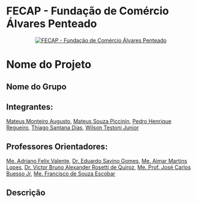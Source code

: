 # FECAP - Fundação de Comércio Álvares Penteado

<p align="center">
<a href= "https://www.fecap.br/"><img src="https://encrypted-tbn0.gstatic.com/images?q=tbn:ANd9GcRhZPrRa89Kma0ZZogxm0pi-tCn_TLKeHGVxywp-LXAFGR3B1DPouAJYHgKZGV0XTEf4AE&usqp=CAU" alt="FECAP - Fundação de Comércio Álvares Penteado" border="0"></a>
</p>

# Nome do Projeto

## Nome do Grupo

## Integrantes: 
<a href="https://www.linkedin.com/in/victorbarq/">Mateus Monteiro Augusto</a>, 
<a href="https://www.linkedin.com/in/victorbarq/">Mateus Souza Piccinin</a>, 
<a href="https://www.linkedin.com/in/victorbarq/">Pedro Henrique Regueiro</a>, 
<a href="https://www.linkedin.com/in/victorbarq/">Thiago Santana Dias</a>, 
<a href="https://www.linkedin.com/in/victorbarq/">Wilson Testoni Junior</a>

## Professores Orientadores: 
<a href="https://www.linkedin.com/in/adriano-valente-534576135/">Me. Adriano Felix Valente</a>, 
<a href="https://www.linkedin.com/in/eduardo-savino-gomes-77833a10/">Dr. Eduardo Savino Gomes</a>, 
<a href="https://www.linkedin.com/in/aimarlopes/">Me. Aimar Martins Lopes</a>, 
<a href="https://www.linkedin.com/in/victorbarq/">Dr. Victor Bruno Alexander Rosetti de Quiroz</a>,
<a href="https://www.linkedin.com/in/jos%C3%A9-carlos-buesso-jr-15462234/">Me. Prof. José Carlos Buesso Jr</a>,
<a href="https://www.linkedin.com/in/francisco-escobar/">Me. Francisco de Souza Escobar</a>


## Descrição
